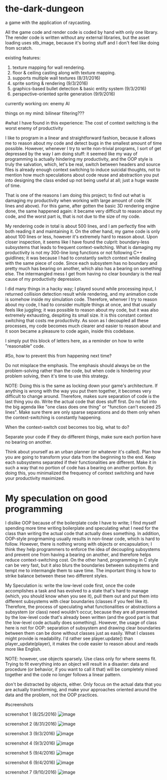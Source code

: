 # the-dark-dungeon
a game with the application of raycasting.

All the game code and render code is coded by hand with only one library. The render code is written without any external libraries, but the asset loading uses stb_image, because it's boring stuff and I don't feel like doing from scratch. 

existing features:
 1. texture mapping for wall rendering. 
 2. floor & ceiling casting along with texture mapping.
 3. supports multiple wall textures (8/31/2016)
 4. sprite sorting & rendering (9/3/2016)
 5. graphics-based bullet detection & basic entity system (9/3/2016)
 6. perspective-oriented sprite generation (9/9/2016)

currently working on: enemy AI

things on my mind: bilinear filtering???

#what I have found in this experience: The cost of context switching is the worst enemy of productivity

 I like to program in a linear and straightforward fashion, because it allows me to reason about my code and 
detect bugs in the smallest amount of time possible. However, whenever I try to write non-trivial programs, 
I sort of get depressed by the way I am doing stuff: it seemed like my way of programming is actually hindering 
my productivity, and the OOP style is truly the salvation, which, let's be real, switch between headers 
and source files is already enough context switching to induce suicidal thoughts, not to mention how much speculations
about code reuse and abstraction you put into designing the class ended up not being useful at all; just a huge 
waste of time. 

 That is one of the reasons I am doing this project; to find out what is damaging my productivity when 
working with large amount of code (1K lines and above). For this game, after gotten the basic 3D rendering engine 
done, the same happened again: it became very difficult to reason about my code, and the worst part is, that is 
not due to the size of my code. 

 My rendering code in total is about 500 lines, and I am perfectly fine  with both reading it and maintaining it. 
On the other hand, my game code is only about 100 lines or less,  however it's extremely hard to reason about. 
Upon closer inspection, it seems like I have found the culprit: boundary-less subsystems that leads to frequent 
context-switching. What is damaging my productivity is not my 300-line long functions or not following C++ guidlines; 
it was because I had to constantly switch context while dealing with the same piece of code. Since each subsystem has
no boundary and pretty much has bearing on another, which also has a bearing on something else. The intermangled mess 
I get from having no clear boundary is the real cause of my productivity depression. 

 I did many things in a hacky way; I played sound while processing input, I returned collision detection result 
 while rendering, and my animation code is somehow inside my simulation code. Therefore, whenver I try to reason about 
 my code, I had to consider multiple things at once, and that usually feels like juggling; it was possible to reason about
 my code, but it was also extremely exhausting, despiting its small size. It is this constant context switching 
 that costs me productivity. As soon as I decoupled all these processes, my code becomes much clearer and easier to reason 
 about and it soon became a pleasure to code again, inside this codebase. 

 I simply put this block of letters here, as a reminder on how to write "reasonable" code.

#So, how to prevent this from happening next time?
 
 Do not misplace the emphasis. The emphasis should always be on the problem-solving rather than the code, but when code is hindering your problem solving, then it's time to use this strategy.
 
 NOTE: Doing this is the same as locking down your game's architecture. If anything is wrong with the way you put them together, it becomes very difficult to change around. Therefore, makes sure separation of code is the last thing you do. Write the actual code that does stuff first. Do no fall into the big agenda like "one class does one thing" or "function can't exceed 25 lines". Make sure there are only sparse separations and do them only when the context-switching is constantly happening.
 
 When the context-switch cost becomes too big, what to do?
 
 Separate your code if they do different things, make sure each portion have no bearing on another.
 
 Think about yourself as an urban planner (or whatever it's called). Plan how you are going to transform your data from 
the beginning to the end. Keep each subsystems separated if their functionalities are different. Make it in such a way that
no portion of code has a bearing on another portion. By doing this, you minimalized the frequency of context switching and have
your productivity maximized. 
 
# My speculation on good programming

 I dislike OOP because of the boilerplate code I have to write; I find myself spending more time writing boilerplate and speculating what I need for the class than writing the actual code that actually does something. In addition, OOP-style progrmaming usually results in non-linear code, which is hard to follow. However, there is nothing wrong with objects or encapsulation; I think they help programmers to enforce the idea of decoupling subsystems and prevent one from having a bearing on another, and therefore helps reduce context-switching cost. On the other hand, programming in C style can be very fast, but it also blurs the boundaries between subsystems and tempt me to intermangle them to save time. The important thing is how to strike balance between these two different styles. 
 
 My Speculation is: write the low-level code first, once the code accomplishes a task and has evolved to a state that's hard to manage (which, you should know when you see it), pull them out and put them into different subsystems with clear boundaries (classes if you feel like it). Therefore, the process of speculating what functionalities or abstractions a subsystem (or class) need wouldn't occur, because they are all presented by the low-level code that's already been written (and the good part is that the low-level code actually does something). However, the usage of class here is not for OOP: separation of subsystem and drawing clear boundaries between them can be done without classes just as easily. What I classes might provide is readability. I'd rather see player.update() than player_update(player), it makes the code easier to reason about and reads more like English.
 
 NOTE: however, use objects sparsely. Use class only for where seems fit. Trying to fit everything into an object will result in a disaster: data and procedure (or behavior, if you want to call it that) will be completely mixed together and the code no longer follows a linear pattern. 
 
 don't be distracted by objects, either. Only focus on the actual data that you are actually transforming, and make your approaches oriented around the data and the problem, not the OOP practices.
 
#screenshots

 screenshot 1 (8/25/2016) 
![image](https://cloud.githubusercontent.com/assets/16845654/17989412/e3b28ef6-6ae1-11e6-8c19-44c8a2f1dd0e.png)

 screenshot 2 (8/31/2016)
![image](https://cloud.githubusercontent.com/assets/16845654/18156915/dc756310-6fce-11e6-9cf2-fa83e0385250.png)

 screenshot 3 (9/3/2016)
![image](https://cloud.githubusercontent.com/assets/16845654/18228426/77800290-7202-11e6-807d-63ed5401eb38.png)

 screenshot 4 (9/3/2016)
![image](https://cloud.githubusercontent.com/assets/16845654/18229402/494355e6-722d-11e6-9a59-25f2fd9712a1.png)

 screenshot 5 (9/4/2016)
![image](https://cloud.githubusercontent.com/assets/16845654/18237184/50d07c56-72e3-11e6-9a7c-7d94bdc4c2e4.png)
 
 screenshot 6 (9/4/2016)
![image](https://cloud.githubusercontent.com/assets/16845654/18238928/53187fbe-72f6-11e6-820b-8b0a7e1b3a96.png)

 screenshot 7 (9/10/2016)
![image](https://cloud.githubusercontent.com/assets/16845654/18414551/8ea1fe62-7782-11e6-9fbd-174f868bc1f5.png)
